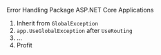 Error Handling Package ASP.NET Core Applications

1. Inherit from `GlobalException`
1. `app.UseGlobalException` after `UseRouting`
1. ...
1. Profit